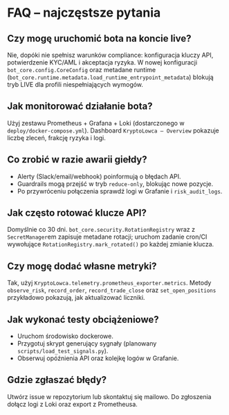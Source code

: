 # FAQ – najczęstsze pytania

## Czy mogę uruchomić bota na koncie live?
Nie, dopóki nie spełnisz warunków compliance: konfiguracja kluczy API, potwierdzenie KYC/AML i akceptacja ryzyka. W nowej konfiguracji `bot_core.config.CoreConfig` oraz metadane runtime (`bot_core.runtime.metadata.load_runtime_entrypoint_metadata`) blokują tryb LIVE dla profili niespełniających wymogów.

## Jak monitorować działanie bota?
Użyj zestawu Prometheus + Grafana + Loki (dostarczonego w `deploy/docker-compose.yml`). Dashboard `KryptoLowca – Overview` pokazuje liczbę zleceń, frakcję ryzyka i logi.

## Co zrobić w razie awarii giełdy?
- Alerty (Slack/email/webhook) poinformują o błędach API.
- Guardrails mogą przejść w tryb `reduce-only`, blokując nowe pozycje.
- Po przywróceniu połączenia sprawdź logi w Grafanie i `risk_audit_logs`.

## Jak często rotować klucze API?
Domyślnie co 30 dni. `bot_core.security.RotationRegistry` wraz z `SecretManager`em zapisuje metadane rotacji; uruchom zadanie cron/CI wywołujące `RotationRegistry.mark_rotated()` po każdej zmianie klucza.

## Czy mogę dodać własne metryki?
Tak, użyj `KryptoLowca.telemetry.prometheus_exporter.metrics`. Metody `observe_risk`, `record_order`, `record_trade_close` oraz `set_open_positions` przykładowo pokazują, jak aktualizować liczniki.

## Jak wykonać testy obciążeniowe?
- Uruchom środowisko dockerowe.
- Przygotuj skrypt generujący sygnały (planowany `scripts/load_test_signals.py`).
- Obserwuj opóźnienia API oraz kolejkę logów w Grafanie.

## Gdzie zgłaszać błędy?
Utwórz issue w repozytorium lub skontaktuj się mailowo. Do zgłoszenia dołącz logi z Loki oraz export z Prometheusa.
